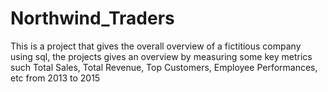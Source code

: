 # Northwind_Traders
This is a project that gives the overall overview of a fictitious company using sql, the projects gives an overview by measuring some key metrics such
Total Sales,
Total Revenue,
Top Customers,
Employee Performances, etc from 2013 to 2015
